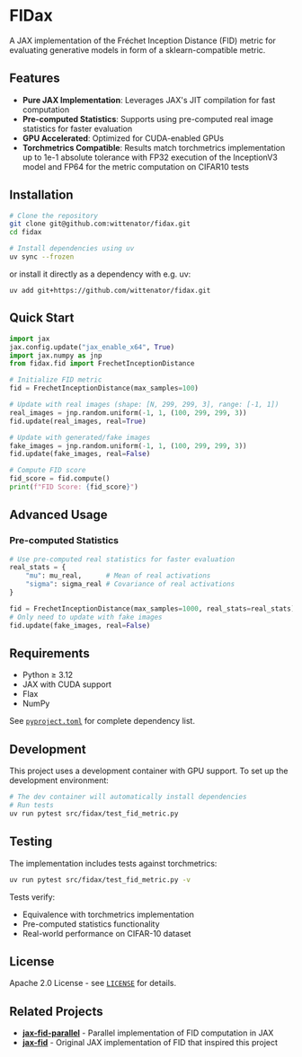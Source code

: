 # FIDax

A JAX implementation of the Fréchet Inception Distance (FID) metric for evaluating generative models in form of a sklearn-compatible metric.

## Features

- **Pure JAX Implementation**: Leverages JAX's JIT compilation for fast computation
- **Pre-computed Statistics**: Supports using pre-computed real image statistics for faster evaluation
- **GPU Accelerated**: Optimized for CUDA-enabled GPUs
- **Torchmetrics Compatible**: Results match torchmetrics implementation up to 1e-1 absolute tolerance with FP32 execution of the InceptionV3 model and FP64 for the metric computation on CIFAR10 tests

## Installation

```bash
# Clone the repository
git clone git@github.com:wittenator/fidax.git
cd fidax

# Install dependencies using uv
uv sync --frozen
```

or install it directly as a dependency with e.g. uv:
```
uv add git+https://github.com/wittenator/fidax.git
```

## Quick Start

```python
import jax 
jax.config.update("jax_enable_x64", True)
import jax.numpy as jnp
from fidax.fid import FrechetInceptionDistance

# Initialize FID metric
fid = FrechetInceptionDistance(max_samples=100)

# Update with real images (shape: [N, 299, 299, 3], range: [-1, 1])
real_images = jnp.random.uniform(-1, 1, (100, 299, 299, 3))
fid.update(real_images, real=True)

# Update with generated/fake images
fake_images = jnp.random.uniform(-1, 1, (100, 299, 299, 3))
fid.update(fake_images, real=False)

# Compute FID score
fid_score = fid.compute()
print(f"FID Score: {fid_score}")
```

## Advanced Usage

### Pre-computed Statistics

```python
# Use pre-computed real statistics for faster evaluation
real_stats = {
    "mu": mu_real,      # Mean of real activations
    "sigma": sigma_real # Covariance of real activations
}

fid = FrechetInceptionDistance(max_samples=1000, real_stats=real_stats)
# Only need to update with fake images
fid.update(fake_images, real=False)
```

## Requirements

- Python ≥ 3.12
- JAX with CUDA support
- Flax
- NumPy

See [`pyproject.toml`](pyproject.toml) for complete dependency list.

## Development

This project uses a development container with GPU support. To set up the development environment:

```bash
# The dev container will automatically install dependencies
# Run tests
uv run pytest src/fidax/test_fid_metric.py
```

## Testing

The implementation includes tests against torchmetrics:

```bash
uv run pytest src/fidax/test_fid_metric.py -v
```

Tests verify:
- Equivalence with torchmetrics implementation
- Pre-computed statistics functionality
- Real-world performance on CIFAR-10 dataset

## License

Apache 2.0 License - see [`LICENSE`](LICENSE) for details.

## Related Projects

- **[jax-fid-parallel](https://github.com/kvfrans/jax-fid-parallel)** - Parallel implementation of FID computation in JAX
- **[jax-fid](https://github.com/matthias-wright/jax-fid)** - Original JAX implementation of FID that inspired this project
